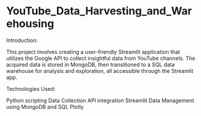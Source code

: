 # YouTube_Data_Harvesting_and_Warehousing
Introduction:

This project involves creating a user-friendly Streamlit application that utilizes the Google API to collect insightful data from YouTube channels. The acquired data is stored in MongoDB, then transitioned to a SQL data warehouse for analysis and exploration, all accessible through the Streamlit app.

Technologies Used:

Python scripting
Data Collection
API integration
Streamlit
Data Management using MongoDB and SQL
Plotly
